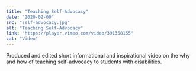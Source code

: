 ```yaml
---
title: "Teaching Self-Advocacy"
date: "2020-02-00"
src: "self-advocacy.jpg"
alt: "Teaching Self-Advocacy"
link: "https://player.vimeo.com/video/391358155"
cat: "Video"
---
```

Produced and edited short informational and inspirational video on the why and how of teaching self-advocacy to students with disabilities.